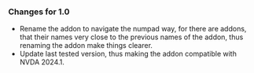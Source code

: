 ### Changes for 1.0 ###

*	Rename the addon to navigate the numpad way, for there are addons, that their names very close to the previous names of the addon, thus renaming the addon make things clearer. 
*	Update last tested version, thus making the addon compatible with NVDA 2024.1.
